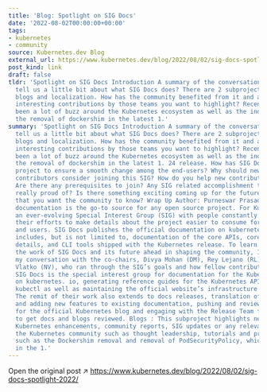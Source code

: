 ```yaml
---
title: 'Blog: Spotlight on SIG Docs'
date: '2022-08-02T00:00:00+00:00'
tags:
- kubernetes
- community
source: Kubernetes.dev Blog
external_url: https://www.kubernetes.dev/blog/2022/08/02/sig-docs-spotlight-2022/
post_kind: link
draft: false
tldr: 'Spotlight on SIG Docs Introduction A summary of the conversation Could you
  tell us a little bit about what SIG Docs does? There are 2 subprojects under Docs:
  blogs and localization. How has the community benefited from it and are there some
  interesting contributions by those teams you want to highlight? Recently there has
  been a lot of buzz around the Kubernetes ecosystem as well as the industry regarding
  the removal of dockershim in the latest 1.'
summary: 'Spotlight on SIG Docs Introduction A summary of the conversation Could you
  tell us a little bit about what SIG Docs does? There are 2 subprojects under Docs:
  blogs and localization. How has the community benefited from it and are there some
  interesting contributions by those teams you want to highlight? Recently there has
  been a lot of buzz around the Kubernetes ecosystem as well as the industry regarding
  the removal of dockershim in the latest 1. 24 release. How has SIG Docs helped the
  project to ensure a smooth change among the end-users? Why should new and existing
  contributors consider joining this SIG? How do you help new contributors get started?
  Are there any prerequisites to join? Any SIG related accomplishment that you’re
  really proud of? Is there something exciting coming up for the future of SIG Docs
  that you want the community to know? Wrap Up Author: Purneswar Prasad The official
  documentation is the go-to source for any open source project. For Kubernetes, it’s
  an ever-evolving Special Interest Group (SIG) with people constantly putting in
  their efforts to make details about the project easier to consume for new contributors
  and users. SIG Docs publishes the official documentation on kubernetes. io which
  includes, but is not limited to, documentation of the core APIs, core architectural
  details, and CLI tools shipped with the Kubernetes release. To learn more about
  the work of SIG Docs and its future ahead in shaping the community, I have summarised
  my conversation with the co-chairs, Divya Mohan (DM), Rey Lejano (RL) and Natali
  Vlatko (NV), who ran through the SIG’s goals and how fellow contributors can help.
  SIG Docs is the special interest group for documentation for the Kubernetes project
  on kubernetes. io, generating reference guides for the Kubernetes API, kubeadm and
  kubectl as well as maintaining the official website’s infrastructure and analytics.
  The remit of their work also extends to docs releases, translation of docs, improvement
  and adding new features to existing documentation, pushing and reviewing content
  for the official Kubernetes blog and engaging with the Release Team for each cycle
  to get docs and blogs reviewed. Blogs : This subproject highlights new or graduated
  Kubernetes enhancements, community reports, SIG updates or any relevant news to
  the Kubernetes community such as thought leadership, tutorials and project updates,
  such as the Dockershim removal and removal of PodSecurityPolicy, which is upcoming
  in the 1.'
---
```

Open the original post ↗ https://www.kubernetes.dev/blog/2022/08/02/sig-docs-spotlight-2022/
